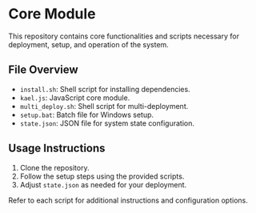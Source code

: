# Core Module

This repository contains core functionalities and scripts necessary for deployment, setup, and operation of the system.

## File Overview

- `install.sh`: Shell script for installing dependencies.
- `kael.js`: JavaScript core module.
- `multi_deploy.sh`: Shell script for multi-deployment.
- `setup.bat`: Batch file for Windows setup.
- `state.json`: JSON file for system state configuration.

## Usage Instructions

1. Clone the repository.
2. Follow the setup steps using the provided scripts.
3. Adjust `state.json` as needed for your deployment.

Refer to each script for additional instructions and configuration options.